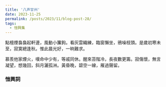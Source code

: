 ```yaml
---
title: '八声甘州'
date: 2023-11-25
permalink: /posts/2023/11/blog-post-28/
tags:
  - 愷興集
---
```


點檀煙裊裊起軒邊，風動小簾鉤。看灰雲織練，臨窗懶坐，鴉噪枝頭。是歲初寒未至，寂寞總逢秋。惟此晨光好，一晌難求。

慕羨他家煙火，嘆命中少有，等戚同休。醒來苔階冷，長夜數更籌。寂傷懷，無言凝望，想幾回，斜月灑孤洲。黃昏晚，碧空一線，雁過聲留。

### 愷興詞